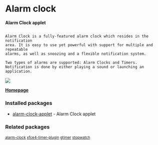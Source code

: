 # Alarm clock

__Alarm Clock applet__

```

Alarm Clock is a fully-featured alarm clock which resides in the notification
area. It is easy to use yet powerful with support for multiple and repeatable
alarms, as well as snoozing and a flexible notification system.

Two types of alarms are supported: Alarm Clocks and Timers.
Notification is done by either playing a sound or launching an
application.

```

![](https://screenshots.debian.net/thumbnail/alarm-clock-applet/)


 **[Homepage](http://alarm-clock.pseudoberries.com/)**

### Installed packages

* [alarm-clock-applet](https://packages.debian.org/jessie/alarm-clock-applet) - Alarm Clock applet

### Related packages

<sub> [alarm-clock](https://packages.debian.org/jessie/alarm-clock) [xfce4-timer-plugin](https://packages.debian.org/jessie/xfce4-timer-plugin) [gtimer](https://packages.debian.org/jessie/gtimer) [stopwatch](https://packages.debian.org/jessie/stopwatch)  </sub>
